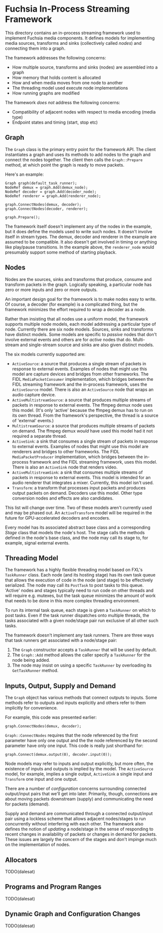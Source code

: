 # Fuchsia In-Process Streaming Framework

This directory contains an in-process streaming framework used to implement
Fuchsia media components. It defines models for implementing media sources,
transforms and sinks (collectively called *nodes*) and connecting them into a
graph.

The framework addresses the following concerns:

- How multiple source, transforms and sinks (nodes) are assembled into a graph
- How memory that holds content is allocated
- How and when media moves from one node to another
- The threading model used execute node implementations
- How running graphs are modified

The framework *does not* address the following concerns:

- Compatibility of adjacent nodes with respect to media encoding (media type)
- Endpoint states and timing (start, stop etc)

## Graph

The `Graph` class is the primary entry point for the framework API. The client
instantiates a graph and uses its methods to add nodes to the graph and connect
the nodes together. The client then calls the `Graph::Prepare` method, at which
point the graph is ready to move packets.

Here's an example:

```
Graph graph(default_task_runner);
NodeRef demux = graph.Add(demux_node);
NodeRef decoder = graph.Add(decoder_node);
NodeRef renderer = graph.Add(renderer_node);

graph.ConnectNodes(demux, decoder);
graph.ConnectNodes(decoder, renderer);

graph.Prepare();
```

The framework itself doesn't implement any of the nodes in the example, but it
does define the models used to write such nodes. It doesn't involve itself in
stream types. The demux, decoder and renderer in the example are assumed to be
compatible. It also doesn't get involved in timing or anything like play/pause
transitions. In the example above, the `renderer_node` would presumably support
some method of starting playback.

## Nodes

Nodes are the sources, sinks and transforms that produce, consume and transform
packets in the graph. Logically speaking, a particular node has zero or more
inputs and zero or more outputs.

An important design goal for the framework is to make nodes easy to write. Of
course, a decoder (for example) is a complicated thing, but the framework
minimizes the effort required to wrap a decoder as a node.

Rather than insisting that all
nodes use a uniform model, the framework supports multiple node models, each
model addressing a particular type of node. Currently there are six node
models. Sources, sinks and transforms have distinct models. Some models are
specific to *passive* nodes that don't involve external events and others are
for *active* nodes that do. Multi-stream and single-stream source and sinks are
also given distinct models.

The six models currently supported are:

- `ActiveSource`: a source that produces a single stream of packets in response
  to external events. Examples of nodes that might use this model are capture
  devices and bridges from other frameworks. The FIDL
  `MediaPacketConsumer` implementation, which bridges between the FIDL streaming
  framework and the in-process framework, uses the `ActiveSource` model. There
  is also an `ActiveSource` node that wraps an audio capture device.
- `ActiveMultistreamSource`: a source that produces multiple streams of packets
  in response to external events. The ffmpeg demux node uses this model. (It's
  only 'active' because the ffmpeg demux has to run on its own thread. From
  the framework's perspective, the thread is a source of 'external' events.)
- `MultistreamSource`: a source that produces multiple streams of packets on
  demand. The ffmpeg demux *would* have used this model had it not required a
  separate thread.
- `ActiveSink`: a sink that consumes a single stream of packets in response to
  external events. Examples of nodes that might use this model are renderers
  and bridges to other frameworks. The FIDL `MediaPacketProducer` implementation,
  which bridges between the in-process framework and the FIDL streaming framework,
  uses this model. There is also an `ActiveSink` node that renders video.
- `ActiveMultistreamSink`: a sink that consumes multiple streams of packets in
  response to external events. This model is intended for an audio renderer that
  integrates a mixer. Currently, this model isn't used.
- `Transform`: a transform that processes input packets and produces output
  packets on demand. Decoders use this model. Other type conversion nodes and
  effects are also candidates.

This list will change over time. Two of these models aren't currently used and
may be phased out. An `ActiveTransform` model will be required in the future
for GPU-accelerated decoders and encoders.

Every model has its associated abstract base class and a corresponding *Stage*
class that models the node's host. The stage calls the methods defined in the
node's base class, and the node may call its stage to, for example, signal
external events.

## Threading Model

The framework has a highly flexible threading model based on FXL's `TaskRunner`
class. Each node (and its hosting stage) has its own task queue that allows
the execution of code in the node (and stage) to be effectively serialized.
The node may call its `PostTask` to post tasks to this queue. 'Active' nodes
and stages typically need to run code on other threads and will require e.g.
mutexes, but the task queue minimizes the amount of work that needs to be done
in this more complex threading environment.

To run its internal task queue, each stage is given a `TaskRunner` on which to
post tasks. Even if the task runner dispatches onto multiple threads, the tasks
associated with a given node/stage pair run exclusive of all other such tasks.

The framework doesn't implement any task runners. There are three ways that task
runners get associated with a node/stage pair:

1. The `Graph` constructor accepts a `TaskRunner` that will be used by default.
2. The `Graph::Add` method allows the caller specify a `TaskRunner` for the node
   being added.
3. The node may insist on using a specific `TaskRunner` by overloading its
  `GetTaskRunner` method.

## Inputs, Output, Supply and Demand

The `Graph` object has various methods that connect outputs to inputs. Some
methods refer to outputs and inputs explicitly and others refer to them
implicitly for convenience.

For example, this code was presented earlier:

```
graph.ConnectNodes(demux, decoder);
```

`Graph::ConnectNodes` requires that the node referenced by the first parameter
have only one output and the the node referenced by the second parameter have
only one input. This code is really just shorthand for:

```
graph.Connect(demux.output(0), decoder.input(0));
```

Node models may refer to inputs and output explicitly, but more often, the
existence of inputs and outputs is implied by the model. The `ActiveSource`
model, for example, implies a single output, `ActiveSink` a single input and
`Transform` one input and one output.

There are a number of *configuration* concerns surrounding connected
output/input pairs that we'll get into later. Primarily, though, connections
are about moving packets downstream (supply) and communicating the need for
packets (demand).

Supply and demand are communicated through a connected output/input pair using
a lockless scheme that allows adjacent nodes/stages to run concurrently without
interfering with each other. The framework also defines the notion of *updating*
a node/stage in the sense of responding to recent changes in availability of
packets or changes in demand for packets. These issues are largely the concern
of the stages and don't impinge much on the implementation of nodes.

## Allocators

TODO(dalesat)

## Programs and Program Ranges

TODO(dalesat)

## Dynamic Graph and Configuration Changes

TODO(dalesat)
